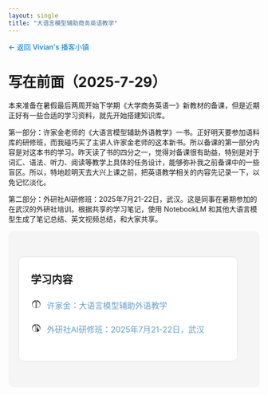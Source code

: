 ```yaml
---
layout: single
title: "大语言模型辅助商务英语教学"
---
```


<div style="margin-bottom: 2em;">
  <a href="/podcasts/" style="color: #007acc; text-decoration: none; font-weight: 500;">← 返回 Vivian's 播客小镇</a>
</div>


# 写在前面（2025-7-29）

本来准备在暑假最后两周开始下学期《大学商务英语一》新教材的备课，但是近期正好有一些合适的学习资料，就先开始搭建知识库。

第一部分：许家金老师的《大语言模型辅助外语教学》一书。正好明天要参加语料库的研修班，而我碰巧买了主讲人许家金老师的这本新书。所以备课的第一部分内容是对这本书的学习。昨天读了书的四分之一，觉得对备课很有助益，特别是对于词汇、语法、听力、阅读等教学上具体的任务设计，能够弥补我之前备课中的一些盲区。所以，特地趁明天去大兴上课之前，把英语教学相关的内容先记录一下，以免记忆淡化。

第二部分：外研社AI研修班：2025年7月21-22日，武汉。这是同事在暑期参加的在武汉的外研社培训。根据共享的学习笔记，使用 NotebookLM 和其他大语言模型生成了笔记总结、英文视频总结，和大家共享。



<div style="background: #f5f5f5; padding: 20px; border-radius: 12px;">
  <div style="width: 100%; min-width: 260px; padding: 32px 24px 32px 0; box-sizing: border-box; display: flex; flex-direction: column; justify-content: flex-start;">
  <div style="background: #fff; border: 1px solid #e0e0e0; border-radius: 10px; padding: 28px 24px;">
    <h2 style="margin-top:0; margin-bottom: 1.2em; color: #222;">学习内容</h2>
    <ul style="list-style: none; padding: 0; font-size: 1.15em; margin: 0;">
      <li style="margin-bottom: 1.5em; display: flex; align-items: center;">
        <span style="display:inline-block; width: 1.5em; height: 1.5em; margin-right: 0.5em; vertical-align: middle;">
          <svg viewBox="0 0 24 24" fill="#222" width="1.3em" height="1.3em" style="display:block;"><path d="M12 3v18c-4.97 0-9-4.03-9-9s4.03-9 9-9zm1 0c4.97 0 9 4.03 9 9s-4.03 9-9 9V3zm-1 2.18C7.16 5.7 4 9.13 4 13c0 3.87 3.16 7.3 7 7.82V5.18zm2 0v15.64c3.84-.52 7-3.95 7-7.82 0-3.87-3.16-7.3-7-7.82z"></path></svg>
        </span>
        <a href="/podcasts/English-teaching-ep1" class="podcast-link" style="color: #679fca; text-decoration: none;" onmouseover="this.style.color='#000000'" onmouseout="this.style.color='#679fca'">许家金：大语言模型辅助外语教学</a>
      </li>
      <li style="margin-bottom: 1.5em; display: flex; align-items: center;">
        <span style="display:inline-block; width: 1.5em; height: 1.5em; margin-right: 0.5em; vertical-align: middle;">
          <svg viewBox="0 0 24 24" fill="#222" width="1.3em" height="1.3em" style="display:block;"><path d="M12 3v18c-4.97 0-9-4.03-9-9s4.03-9 9-9zm1 0c4.97 0 9 4.03 9 9s-4.03 9-9-9V3zm-1 2.18C7.16 5.7 4 9.13 4 13c0 3.87 3.16 7.3 7 7.82V5.18zm2 0v15.64c3.84-.52 7-3.95 7-7.82 0-3.87-3.16-7.3-7-7.82z"></path></svg>
        </span>
        <a href="/podcasts/English-teaching-ep2" class="podcast-link" style="color: #679fca; text-decoration: none;" onmouseover="this.style.color='#000000'" onmouseout="this.style.color='#679fca'">外研社AI研修班：2025年7月21-22日，武汉</a>
      </li>
    </ul>
      </div>
  </div>
</div>






